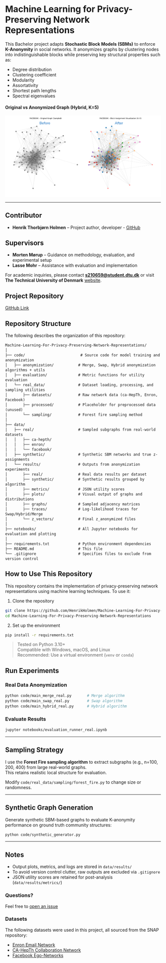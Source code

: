 # Machine Learning for Privacy-Preserving Network Representations

This Bachelor project adapts **Stochastic Block Models (SBMs)** to enforce **K-Anonymity** in social networks. It anonymizes graphs by clustering nodes into indistinguishable blocks while preserving key structural properties such as:

- Degree distribution  
- Clustering coefficient  
- Modularity
- Assortativity 
- Shortest path lengths
- Spectral eigenvalues  

#### Original vs Anonymized Graph (Hybrid, K=5)
![Anonymized Graph Example](github_image.png)

---

## Contributor

- **Henrik Thorbjørn Holmen** – Project author, developer - [GitHub](https://github.com/HenrikHolmen)

## Supervisors

- **Morten Mørup** – Guidance on methodology, evaluation, and experimental setup
- **Lasse Mohr** – Assistance with evaluation and implementation

For academic inquiries, please contact **s210659@student.dtu.dk** or visit **The Technical University of Denmark** [website](https://www.dtu.dk/english/).

## Project Repository
[GitHub Link](https://github.com/HenrikHolmen/Machine-Learning-For-Privacy-Preserving-Network-Representations)

## Repository Structure

The following describes the organization of this repository:

```
Machine-Learning-For-Privacy-Preserving-Network-Representations/
│
├── code/                         # Source code for model training and anonymization
│   ├── anonymization/           # Merge, Swap, Hybrid anonymization algorithms + utils
│   ├── evaluation/              # Metric functions for utility evaluation
│   └── real_data/               # Dataset loading, processing, and sampling utilities
│       ├── datasets/            # Raw network data (ca-HepTh, Enron, Facebook)
│       ├── processed/           # Placeholder for preprocessed data (unused)
│       └── sampling/            # Forest fire sampling method
│
├── data/
│   ├── real/                    # Sampled subgraphs from real-world datasets
│   │   ├── ca-hepth/
│   │   ├── enron/
│   │   └── facebook/
│   ├── synthetic/               # Synthetic SBM networks and true z-assignments
│   └── results/                 # Outputs from anonymization experiments
│       ├── real/                # Real data results per dataset
│       ├── synthetic/           # Synthetic results grouped by algorithm
│       ├── metrics/             # JSON utility scores
│       ├── plots/               # Visual output of graphs and distributions
│       ├── graphs/              # Sampled adjacency matrices
│       ├── traces/              # Log-likelihood traces for Swap/Hybrid/Merge
│       └── z_vectors/           # Final z_anonymized files
│
├── notebooks/                   # All Jupyter notebooks for evaluation and plotting
│
├── requirements.txt             # Python environment dependencies
├── README.md                    # This file
└── .gitignore                   # Specifies files to exclude from version control

```

## How to Use This Repository

This repository contains the implementation of privacy-preserving network representations using machine learning techniques. 
To use it:

1. Clone the repository
```bash
git clone https://github.com/HenrikHolmen/Machine-Learning-For-Privacy-Preserving-Network-Representations.git
cd Machine-Learning-For-Privacy-Preserving-Network-Representations
```

2. Set up the environment
```bash
pip install -r requirements.txt
```

> Tested on Python 3.10+  
> Compatible with Windows, macOS, and Linux  
> Recommended: Use a virtual environment (`venv` or `conda`)

##  Run Experiments

### Real Data Anonymization

```bash
python code/main_merge_real.py       # Merge algorithm
python code/main_swap_real.py        # Swap algorithm
python code/main_hybrid_real.py      # Hybrid algorithm
```

### Evaluate Results

```bash
jupyter notebooks/evaluation_runner_real.ipynb
```

--- 

## Sampling Strategy
I use the **Forest Fire sampling algorithm** to extract subgraphs (e.g., n=100, 200, 400) from large real-world graphs.  
This retains realistic local structure for evaluation.

Modify `code/real_data/sampling/forest_fire.py` to change size or randomness.

---

## Synthetic Graph Generation

Generate synthetic SBM-based graphs to evaluate K-anonymity performance on ground truth community structures:

```bash
python code/synthetic_generator.py
```

--- 

## Notes

- Output plots, metrics, and logs are stored in `data/results/`
- To avoid version control clutter, raw outputs are excluded via `.gitignore`
- JSON utility scores are retained for post-analysis (`data/results/metrics/`)


### Questions?

Feel free to [open an issue](https://github.com/HenrikHolmen/Machine-Learning-For-Privacy-Preserving-Network-Representations/issues)

### Datasets

The following datasets were used in this project, all sourced from the SNAP repository:

- [Enron Email Network](https://snap.stanford.edu/data/email-Enron.html)
- [CA-HepTh Collaboration Network](https://snap.stanford.edu/data/ca-HepTh.html)
- [Facebook Ego-Networks](https://snap.stanford.edu/data/ego-Facebook.html)